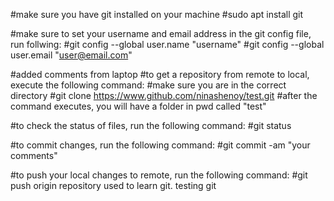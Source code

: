 #make sure you have git installed on your machine
#sudo apt install git

#make sure to set your username and email address in the git config file, run follwing:
#git config --global user.name "username"
#git config --global user.email "user@email.com"



#added comments from laptop
#to get a repository from remote to local, execute the following command:
#make sure you are in the correct directory
#git clone https://www.github.com/ninashenoy/test.git
#after the command executes, you will have a folder in pwd called "test"

#to check the status of files, run the following command:
#git status

#to commit changes, run the following command:
#git commit -am "your comments"

#to push your local changes to remote, run the following command:
#git push origin
repository used to learn git. testing git
